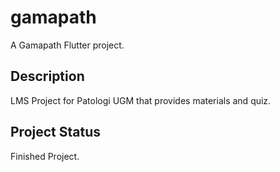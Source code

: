 # gamapath

A Gamapath Flutter project.

## Description
LMS Project for Patologi UGM that provides materials and quiz.

## Project Status
Finished Project.
